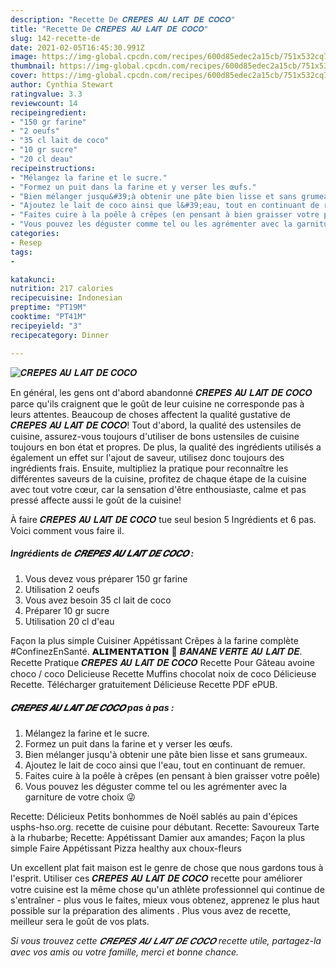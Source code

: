 ```yaml
---
description: "Recette De 𝑪𝑹𝑬̂𝑷𝑬𝑺 𝑨𝑼 𝑳𝑨𝑰𝑻 𝑫𝑬 𝑪𝑶𝑪𝑶"
title: "Recette De 𝑪𝑹𝑬̂𝑷𝑬𝑺 𝑨𝑼 𝑳𝑨𝑰𝑻 𝑫𝑬 𝑪𝑶𝑪𝑶"
slug: 142-recette-de
date: 2021-02-05T16:45:30.991Z
image: https://img-global.cpcdn.com/recipes/600d85edec2a15cb/751x532cq70/𝑪𝑹𝑬̂𝑷𝑬𝑺-𝑨𝑼-𝑳𝑨𝑰𝑻-𝑫𝑬-𝑪𝑶𝑪𝑶-photo-principale-de-la-recette.jpg
thumbnail: https://img-global.cpcdn.com/recipes/600d85edec2a15cb/751x532cq70/𝑪𝑹𝑬̂𝑷𝑬𝑺-𝑨𝑼-𝑳𝑨𝑰𝑻-𝑫𝑬-𝑪𝑶𝑪𝑶-photo-principale-de-la-recette.jpg
cover: https://img-global.cpcdn.com/recipes/600d85edec2a15cb/751x532cq70/𝑪𝑹𝑬̂𝑷𝑬𝑺-𝑨𝑼-𝑳𝑨𝑰𝑻-𝑫𝑬-𝑪𝑶𝑪𝑶-photo-principale-de-la-recette.jpg
author: Cynthia Stewart
ratingvalue: 3.3
reviewcount: 14
recipeingredient:
- "150 gr farine"
- "2 oeufs"
- "35 cl lait de coco"
- "10 gr sucre"
- "20 cl deau"
recipeinstructions:
- "Mélangez la farine et le sucre."
- "Formez un puit dans la farine et y verser les œufs."
- "Bien mélanger jusqu&#39;à obtenir une pâte bien lisse et sans grumeaux."
- "Ajoutez le lait de coco ainsi que l&#39;eau, tout en continuant de remuer."
- "Faites cuire à la poêle à crêpes (en pensant à bien graisser votre poêle)"
- "Vous pouvez les déguster comme tel ou les agrémenter avec la garniture de votre choix 😜"
categories:
- Resep
tags:
- 

katakunci:  
nutrition: 217 calories
recipecuisine: Indonesian
preptime: "PT19M"
cooktime: "PT41M"
recipeyield: "3"
recipecategory: Dinner

---
```



![𝑪𝑹𝑬̂𝑷𝑬𝑺 𝑨𝑼 𝑳𝑨𝑰𝑻 𝑫𝑬 𝑪𝑶𝑪𝑶](https://img-global.cpcdn.com/recipes/600d85edec2a15cb/751x532cq70/𝑪𝑹𝑬̂𝑷𝑬𝑺-𝑨𝑼-𝑳𝑨𝑰𝑻-𝑫𝑬-𝑪𝑶𝑪𝑶-photo-principale-de-la-recette.jpg)

En général, les gens ont d'abord abandonné 𝑪𝑹𝑬̂𝑷𝑬𝑺 𝑨𝑼 𝑳𝑨𝑰𝑻 𝑫𝑬 𝑪𝑶𝑪𝑶 parce qu'ils craignent que le goût de leur cuisine ne corresponde pas à leurs attentes. Beaucoup de choses affectent la qualité gustative de 𝑪𝑹𝑬̂𝑷𝑬𝑺 𝑨𝑼 𝑳𝑨𝑰𝑻 𝑫𝑬 𝑪𝑶𝑪𝑶! Tout d'abord, la qualité des ustensiles de cuisine, assurez-vous toujours d'utiliser de bons ustensiles de cuisine toujours en bon état et propres. De plus, la qualité des ingrédients utilisés a également un effet sur l'ajout de saveur, utilisez donc toujours des ingrédients frais. Ensuite, multipliez la pratique pour reconnaître les différentes saveurs de la cuisine, profitez de chaque étape de la cuisine avec tout votre cœur, car la sensation d'être enthousiaste, calme et pas pressé affecte aussi le goût de la cuisine!

<!--inarticleads1-->

À faire 𝑪𝑹𝑬̂𝑷𝑬𝑺 𝑨𝑼 𝑳𝑨𝑰𝑻 𝑫𝑬 𝑪𝑶𝑪𝑶 tue seul besion 5 Ingrédients et 6 pas. Voici comment vous faire il.

##### Ingrédients de 𝑪𝑹𝑬̂𝑷𝑬𝑺 𝑨𝑼 𝑳𝑨𝑰𝑻 𝑫𝑬 𝑪𝑶𝑪𝑶 :

1. Vous devez vous préparer 150 gr farine
1. Utilisation 2 oeufs
1. Vous avez besoin 35 cl lait de coco
1. Préparer 10 gr sucre
1. Utilisation 20 cl d&#39;eau


Façon la plus simple Cuisiner Appétissant Crêpes à la farine complète #ConfinezEnSanté. 𝗔𝗟𝗜𝗠𝗘𝗡𝗧𝗔𝗧𝗜𝗢𝗡 🍌 𝑩𝑨𝑵𝑨𝑵𝑬 𝑽𝑬𝑹𝑻𝑬 𝑨𝑼 𝑳𝑨𝑰𝑻 𝑫𝑬. Recette Pratique 𝑪𝑹𝑬̂𝑷𝑬𝑺 𝑨𝑼 𝑳𝑨𝑰𝑻 𝑫𝑬 𝑪𝑶𝑪𝑶 Recette Pour Gâteau avoine choco / coco Delicieuse Recette Muffins chocolat noix de coco Délicieuse Recette. Télécharger gratuitement Délicieuse Recette PDF ePUB. 

<!--inarticleads2-->

##### 𝑪𝑹𝑬̂𝑷𝑬𝑺 𝑨𝑼 𝑳𝑨𝑰𝑻 𝑫𝑬 𝑪𝑶𝑪𝑶 pas à pas :

1. Mélangez la farine et le sucre.
1. Formez un puit dans la farine et y verser les œufs.
1. Bien mélanger jusqu&#39;à obtenir une pâte bien lisse et sans grumeaux.
1. Ajoutez le lait de coco ainsi que l&#39;eau, tout en continuant de remuer.
1. Faites cuire à la poêle à crêpes (en pensant à bien graisser votre poêle)
1. Vous pouvez les déguster comme tel ou les agrémenter avec la garniture de votre choix 😜


Recette: Délicieux Petits bonhommes de Noël sablés au pain d&#39;épices usphs-hso.org. recette de cuisine pour débutant. Recette: Savoureux Tarte à la rhubarbe; Recette: Appétissant Damier aux amandes; Façon la plus simple Faire Appétissant Pizza healthy aux choux-fleurs 

<!--inarticleads1-->

<p>
Un excellent plat fait maison est le genre de chose que nous gardons tous à l'esprit. Utiliser ces 𝑪𝑹𝑬̂𝑷𝑬𝑺 𝑨𝑼 𝑳𝑨𝑰𝑻 𝑫𝑬 𝑪𝑶𝑪𝑶 recette pour améliorer votre cuisine est la même chose qu'un athlète professionnel qui continue de s'entraîner - plus vous le faites, mieux vous obtenez, apprenez le plus haut possible sur la préparation des aliments . Plus vous avez de recette, meilleur sera le goût de vos plats.
</p>

<p>
<i>Si vous trouvez cette 𝑪𝑹𝑬̂𝑷𝑬𝑺 𝑨𝑼 𝑳𝑨𝑰𝑻 𝑫𝑬 𝑪𝑶𝑪𝑶 recette utile, partagez-la avec vos amis ou votre famille, merci et bonne chance.</i>
</p>

